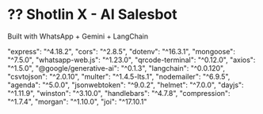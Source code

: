 # ?? Shotlin X - AI Salesbot

Built with WhatsApp + Gemini + LangChain


"express": "^4.18.2",
    "cors": "^2.8.5",
    "dotenv": "^16.3.1",
    "mongoose": "^7.5.0",
    "whatsapp-web.js": "^1.23.0",
    "qrcode-terminal": "^0.12.0",
    "axios": "^1.5.0",
    "@google/generative-ai": "^0.1.3",
    "langchain": "^0.0.120",
    "csvtojson": "^2.0.10",
    "multer": "^1.4.5-lts.1",
    "nodemailer": "^6.9.5",
    "agenda": "^5.0.0",
    "jsonwebtoken": "^9.0.2",
    "helmet": "^7.0.0",
    "dayjs": "^1.11.9",
    "winston": "^3.10.0",
    "handlebars": "^4.7.8",
    "compression": "^1.7.4",
    "morgan": "^1.10.0",
    "joi": "^17.10.1"